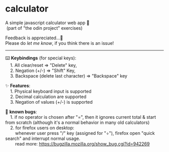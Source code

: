 # calculator
A simple javascript calculator web app 📲<br/>
&nbsp;(part of "the odin project" exercises)<br/>

Feedback is appreciated...🙏<br/>
Please do <em>let me know</em>, if you think there is an issue!<br/>
<hr/>

⌨️ <strong>Keybindings</strong> (for special keys):<br/>
&nbsp;&nbsp;&nbsp;&nbsp;1. All clear/reset  => "Delete" key,<br/>
&nbsp;&nbsp;&nbsp;&nbsp;2. Negation (+/-) => "Shift" Key,<br/>
&nbsp;&nbsp;&nbsp;&nbsp;3. Backspace (delete last character) => "Backspace" key

✨ <strong>Features</strong>:<br/>
&nbsp;&nbsp;&nbsp;&nbsp;1. Physical keyboard input is supported<br/>
&nbsp;&nbsp;&nbsp;&nbsp;2. Decimal calculation are supported<br/>
&nbsp;&nbsp;&nbsp;&nbsp;3. Negation of values (+/-) is supported

🐞 <strong>known bugs</strong>:<br/>
&nbsp;&nbsp;&nbsp;&nbsp;1. if no operator is chosen after "=", then it ignores current total & start from scratch
(although it's a normal behavior in many old calculators)<br/>
&nbsp;&nbsp;&nbsp;&nbsp;2. for firefox users on desktop:<br/>
&nbsp;&nbsp;&nbsp;&nbsp;&nbsp;&nbsp;&nbsp;&nbsp;whenever user press "/" key (assigned for "÷"), firefox open "quick search" and interrupt normal usage.<br/>
&nbsp;&nbsp;&nbsp;&nbsp;&nbsp;&nbsp;&nbsp;&nbsp;read more: https://bugzilla.mozilla.org/show_bug.cgi?id=942269
